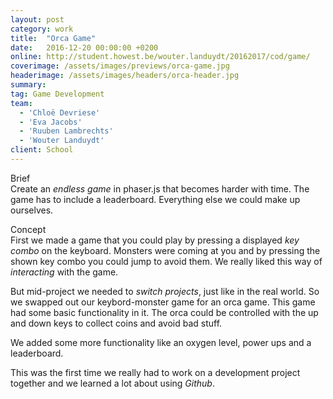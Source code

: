 ```yaml
---
layout: post
category: work
title:  "Orca Game"
date:   2016-12-20 00:00:00 +0200
online: http://student.howest.be/wouter.landuydt/20162017/cod/game/
coverimage: /assets/images/previews/orca-game.jpg
headerimage: /assets/images/headers/orca-header.jpg
summary:
tag: Game Development
team:
  - 'Chloë Devriese'
  - 'Eva Jacobs'
  - 'Ruuben Lambrechts'
  - 'Wouter Landuydt'
client: School
---
```


<span class="post-content-text-subtitle" >Brief</span><br/>
Create an *endless game* in phaser.js that becomes harder with time. The game has to include a leaderboard. Everything else we could make up ourselves.

<span class="post-content-text-subtitle" >Concept</span><br/>
First we made a game that you could play by pressing a displayed *key combo* on the keyboard. Monsters were coming at you and by pressing the shown key combo you could jump to avoid them. We really liked this way of *interacting* with the game.

But mid-project we needed to *switch projects*, just like in the real world. So we swapped out our keybord-monster game for an orca game. This game had some basic functionality in it. The orca could be controlled with the up and down keys to collect coins and avoid bad stuff.

We added some more functionality like an oxygen level, power ups and a leaderboard.

This was the first time we really had to work on a development project together and we learned a lot about using *Github*.
